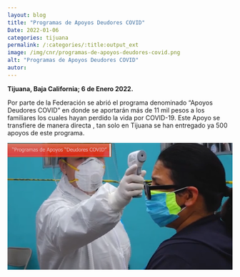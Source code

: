```yaml
---
layout: blog
title: "Programas de Apoyos Deudores COVID"
Date: 2022-01-06
categories: tijuana
permalink: /:categories/:title:output_ext
image: /img/cnr/programas-de-apoyos-deudores-covid.png
alt: "Programas de Apoyos Deudores COVID"
autor:
---
```


**Tijuana, Baja California; 6 de Enero 2022.** 

Por parte de la Federación se abrió el programa denominado “Apoyos Deudores COVID” en donde se aportarán más de 11 mil pesos a los familiares los cuales hayan perdido la vida por COVID-19. Este Apoyo se  transfiere de manera directa , tan solo en Tijuana se han entregado ya 500 apoyos de este programa.
<div id="carouselExampleSlidesOnly" class="carousel slide" data-ride="carousel">
  <div class="carousel-inner">
    <div class="carousel-item active">
       <img class="d-block w-100" src="/img/cnr/programas-de-apoyos-deudores-covid.png" loading="lazy"  alt="Programas de Apoyos Deudores COVID">
    </div>
  </div>
</div>